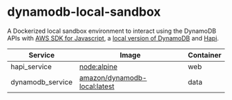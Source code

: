 # dynamodb-local-sandbox

A Dockerized local sandbox environment to interact using the DynamoDB APIs with [AWS SDK for Javascript](https://docs.aws.amazon.com/sdk-for-javascript/index.html), a [local version of DynamoDB](https://docs.aws.amazon.com/amazondynamodb/latest/developerguide/DynamoDBLocal.DownloadingAndRunning.html) and [Hapi](https://hapi.dev/).

| Service          | Image                                                                          | Container |
| -                | -                                                                              | -         |
| hapi_service     | [node:alpine](https://hub.docker.com/_/node)                                   | web       |
| dynamodb_service | [amazon/dynamodb-local:latest](https://hub.docker.com/r/amazon/dynamodb-local) | data      |
